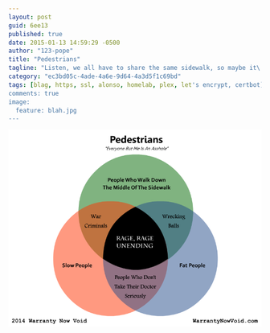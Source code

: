 ```yaml
---
layout: post
guid: 6ee13
published: true
date: 2015-01-13 14:59:29 -0500
author: "123-pope"
title: "Pedestrians"
tagline: "Listen, we all have to share the same sidewalk, so maybe it\'s time you monsters learned a thing or two about why you\'re all literally the worst people to have ever existed."
category: "ec3bd05c-4ade-4a6e-9d64-4a3d5f1c69bd"
tags: [blag, https, ssl, alonso, homelab, plex, let's encrypt, certbot]
comments: true
image:
  feature: blah.jpg
---
```


![](/assets/img/lol/Pedestrian_venn.png "Everyone loves a good graph joke. Except those assholes in the middle.")